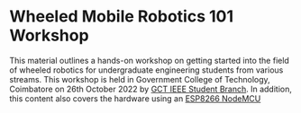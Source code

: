 # Wheeled Mobile Robotics 101 Workshop

This material outlines a hands-on workshop on getting started into the field of wheeled robotics for undergraduate engineering students from various streams. This workshop is held in Government College of Technology, Coimbatore on 26th October 2022 by [GCT IEEE Student Branch](https://www.linkedin.com/company/gct-ieee-student-branch/). In addition, this content also covers the hardware using an [ESP8266 NodeMCU](https://cityos-air.readme.io/docs/esp8266-nodemcu#:~:text=NodeMCU%20is%20an%20open%2Dsource,uses%20the%20Lua%20scripting%20language)

